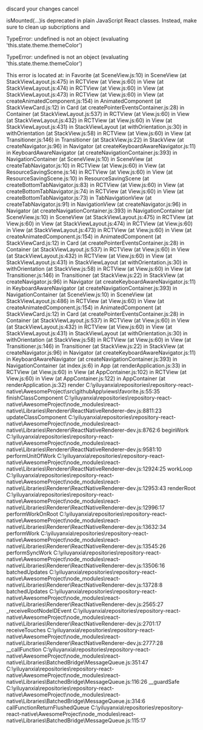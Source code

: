 discard your changes cancel

isMounted(...)is deprecated in plain JavaScript React classes. Instead, make sure to clean up subcriptions and


TypeError: undefined is not an object (evaluating 'this.state.theme.themeColor')

TypeError: undefined is not an object (evaluating 'this.state.theme.themeColor')

This error is located at:
    in Favorite (at SceneView.js:10)
    in SceneView (at StackViewLayout.js:475)
    in RCTView (at View.js:60)
    in View (at StackViewLayout.js:474)
    in RCTView (at View.js:60)
    in View (at StackViewLayout.js:473)
    in RCTView (at View.js:60)
    in View (at createAnimatedComponent.js:154)
    in AnimatedComponent (at StackViewCard.js:12)
    in Card (at createPointerEventsContainer.js:28)
    in Container (at StackViewLayout.js:537)
    in RCTView (at View.js:60)
    in View (at StackViewLayout.js:432)
    in RCTView (at View.js:60)
    in View (at StackViewLayout.js:431)
    in StackViewLayout (at withOrientation.js:30)
    in withOrientation (at StackView.js:58)
    in RCTView (at View.js:60)
    in View (at Transitioner.js:146)
    in Transitioner (at StackView.js:22)
    in StackView (at createNavigator.js:96)
    in Navigator (at createKeyboardAwareNavigator.js:11)
    in KeyboardAwareNavigator (at createNavigationContainer.js:393)
    in NavigationContainer (at SceneView.js:10)
    in SceneView (at createTabNavigator.js:10)
    in RCTView (at View.js:60)
    in View (at ResourceSavingScene.js:14)
    in RCTView (at View.js:60)
    in View (at ResourceSavingScene.js:10)
    in ResourceSavingScene (at createBottomTabNavigator.js:83)
    in RCTView (at View.js:60)
    in View (at createBottomTabNavigator.js:74)
    in RCTView (at View.js:60)
    in View (at createBottomTabNavigator.js:73)
    in TabNavigationView (at createTabNavigator.js:91)
    in NavigationView (at createNavigator.js:96)
    in Navigator (at createNavigationContainer.js:393)
    in NavigationContainer (at SceneView.js:10)
    in SceneView (at StackViewLayout.js:475)
    in RCTView (at View.js:60)
    in View (at StackViewLayout.js:474)
    in RCTView (at View.js:60)
    in View (at StackViewLayout.js:473)
    in RCTView (at View.js:60)
    in View (at createAnimatedComponent.js:154)
    in AnimatedComponent (at StackViewCard.js:12)
    in Card (at createPointerEventsContainer.js:28)
    in Container (at StackViewLayout.js:537)
    in RCTView (at View.js:60)
    in View (at StackViewLayout.js:432)
    in RCTView (at View.js:60)
    in View (at StackViewLayout.js:431)
    in StackViewLayout (at withOrientation.js:30)
    in withOrientation (at StackView.js:58)
    in RCTView (at View.js:60)
    in View (at Transitioner.js:146)
    in Transitioner (at StackView.js:22)
    in StackView (at createNavigator.js:96)
    in Navigator (at createKeyboardAwareNavigator.js:11)
    in KeyboardAwareNavigator (at createNavigationContainer.js:393)
    in NavigationContainer (at SceneView.js:10)
    in SceneView (at StackViewLayout.js:486)
    in RCTView (at View.js:60)
    in View (at createAnimatedComponent.js:154)
    in AnimatedComponent (at StackViewCard.js:12)
    in Card (at createPointerEventsContainer.js:28)
    in Container (at StackViewLayout.js:537)
    in RCTView (at View.js:60)
    in View (at StackViewLayout.js:432)
    in RCTView (at View.js:60)
    in View (at StackViewLayout.js:431)
    in StackViewLayout (at withOrientation.js:30)
    in withOrientation (at StackView.js:58)
    in RCTView (at View.js:60)
    in View (at Transitioner.js:146)
    in Transitioner (at StackView.js:22)
    in StackView (at createNavigator.js:96)
    in Navigator (at createKeyboardAwareNavigator.js:11)
    in KeyboardAwareNavigator (at createNavigationContainer.js:393)
    in NavigationContainer (at index.js:6)
    in App (at renderApplication.js:33)
    in RCTView (at View.js:60)
    in View (at AppContainer.js:102)
    in RCTView (at View.js:60)
    in View (at AppContainer.js:122)
    in AppContainer (at renderApplication.js:32)
render
    C:\yiluyanxia\repositories\repository-react-native\AwesomeProject\src\githubApp\views\favorite.js:55:35
finishClassComponent
    C:\yiluyanxia\repositories\repository-react-native\AwesomeProject\node_modules\react-native\Libraries\Renderer\ReactNativeRenderer-dev.js:8811:23
updateClassComponent
    C:\yiluyanxia\repositories\repository-react-native\AwesomeProject\node_modules\react-native\Libraries\Renderer\ReactNativeRenderer-dev.js:8762:6
beginWork
    C:\yiluyanxia\repositories\repository-react-native\AwesomeProject\node_modules\react-native\Libraries\Renderer\ReactNativeRenderer-dev.js:9581:10
performUnitOfWork
    C:\yiluyanxia\repositories\repository-react-native\AwesomeProject\node_modules\react-native\Libraries\Renderer\ReactNativeRenderer-dev.js:12924:25
workLoop
    C:\yiluyanxia\repositories\repository-react-native\AwesomeProject\node_modules\react-native\Libraries\Renderer\ReactNativeRenderer-dev.js:12953:43
renderRoot
    C:\yiluyanxia\repositories\repository-react-native\AwesomeProject\node_modules\react-native\Libraries\Renderer\ReactNativeRenderer-dev.js:12996:17
performWorkOnRoot
    C:\yiluyanxia\repositories\repository-react-native\AwesomeProject\node_modules\react-native\Libraries\Renderer\ReactNativeRenderer-dev.js:13632:34
performWork
    C:\yiluyanxia\repositories\repository-react-native\AwesomeProject\node_modules\react-native\Libraries\Renderer\ReactNativeRenderer-dev.js:13545:26
performSyncWork
    C:\yiluyanxia\repositories\repository-react-native\AwesomeProject\node_modules\react-native\Libraries\Renderer\ReactNativeRenderer-dev.js:13506:16
batchedUpdates
    C:\yiluyanxia\repositories\repository-react-native\AwesomeProject\node_modules\react-native\Libraries\Renderer\ReactNativeRenderer-dev.js:13728:8
batchedUpdates
    C:\yiluyanxia\repositories\repository-react-native\AwesomeProject\node_modules\react-native\Libraries\Renderer\ReactNativeRenderer-dev.js:2565:27
_receiveRootNodeIDEvent
    C:\yiluyanxia\repositories\repository-react-native\AwesomeProject\node_modules\react-native\Libraries\Renderer\ReactNativeRenderer-dev.js:2701:17
receiveTouches
    C:\yiluyanxia\repositories\repository-react-native\AwesomeProject\node_modules\react-native\Libraries\Renderer\ReactNativeRenderer-dev.js:2777:28
__callFunction
    C:\yiluyanxia\repositories\repository-react-native\AwesomeProject\node_modules\react-native\Libraries\BatchedBridge\MessageQueue.js:351:47
<unknown>
    C:\yiluyanxia\repositories\repository-react-native\AwesomeProject\node_modules\react-native\Libraries\BatchedBridge\MessageQueue.js:116:26
__guardSafe
    C:\yiluyanxia\repositories\repository-react-native\AwesomeProject\node_modules\react-native\Libraries\BatchedBridge\MessageQueue.js:314:6
callFunctionReturnFlushedQueue
    C:\yiluyanxia\repositories\repository-react-native\AwesomeProject\node_modules\react-native\Libraries\BatchedBridge\MessageQueue.js:115:17
